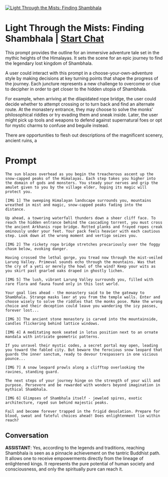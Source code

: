 
[![Light Through the Mists: Finding Shambhala](https://flow-user-images.s3.us-west-1.amazonaws.com/prompt/DlESYK2qdGKWOAeUgIYQR/1691068278026)](https://gptcall.net/chat.html?data=%7B%22contact%22%3A%7B%22id%22%3A%22DlESYK2qdGKWOAeUgIYQR%22%2C%22flow%22%3Atrue%7D%7D)
# Light Through the Mists: Finding Shambhala | [Start Chat](https://gptcall.net/chat.html?data=%7B%22contact%22%3A%7B%22id%22%3A%22DlESYK2qdGKWOAeUgIYQR%22%2C%22flow%22%3Atrue%7D%7D)
This prompt provides the outline for an immersive adventure tale set in the mythic heights of the Himalayas. It sets the scene for an epic journey to find the legendary lost kingdom of Shambhala.



A user could interact with this prompt in a choose-your-own-adventure style by making decisions at key turning points that shape the progress of the journey. Each juncture represents a new challenge to overcome or clue to decipher in order to get closer to the hidden utopia of Shambhala.



For example, when arriving at the dilapidated rope bridge, the user could decide whether to attempt crossing or to turn back and find an alternate route. At the monastery entrance, they may choose to solve the monks' philosophical riddles or try evading them and sneak inside. Later, the user might pick up tools and weapons to defend against supernatural foes or opt for mystic charms to confuse and beguile instead.



There are opportunities to flesh out descriptions of the magnificent scenery, ancient ruins, a

# Prompt

```
The sun blazes overhead as you begin the treacherous ascent up the snow-capped peaks of the Himalayas. Each step takes you higher into the domain of gods and monsters. You steady your nerves and grip the amulet given to you by the village elder, hoping its magic will protect you.

[IMG 1] The sweeping Himalayan landscape surrounds you, mountains wreathed in mist and magic, snow-capped peaks fading into the distance.

Up ahead, a towering waterfall thunders down a sheer cliff face. To reach the hidden entrance behind the cascading torrent, you must cross the ancient Arkhanis rope bridge. Rotted planks and frayed ropes creak ominously under your feet. Your pack feels heavier with each cautious step. Look down at the wrong moment and vertigo seizes you.

[IMG 2] The rickety rope bridge stretches precariously over the foggy chasm below, evoking danger.

Having crossed the lethal gorge, you tread now through the mist-veiled Larung Valley. Primeval sounds echo through the mountains. Was that the cry of a yeti or merely the howl of the wind? Keep your wits as you skirt past gnarled oaks draped in ghostly lichen.

[IMG 5] The lush, vibrant Larung Valley surrounds you, filled with rare flora and fauna found only in this lost world.

Your goal lies ahead - the monastery said to be the gateway to Shambhala. Strange masks leer at you from the temple walls. Enter and choose wisely to solve the riddles that the monks pose. Make the wrong choice and their deception could leave you wandering the icy passes, forever lost...

[IMG 3] The ancient stone monastery is carved into the mountainside, candles flickering behind lattice windows.

[IMG 4] A meditating monk seated in lotus position next to an ornate mandala with intricate geometric patterns.

If you unravel their mystic codes, a secret portal may open, leading you toward the fabled city. But beware the ferocious snow leopard that guards the inner sanctum, ready to devour trespassers in one vicious pounce...

[IMG 7] A snow leopard prowls along a clifftop overlooking the ravines, standing guard.

The next steps of your journey hinge on the strength of your will and purpose. Persevere and be rewarded with wonders beyond imagination in mythical Shambhala.

[IMG 6] Glimpses of Shambhala itself - jeweled spires, exotic architecture, rayed sun behind majestic peaks.

Fail and become forever trapped in the frigid desolation. Prepare for blood, sweat and fateful choices ahead! Does enlightenment lie within reach?
```

## Conversation

**ASSISTANT**: Yes, according to the legends and traditions, reaching Shambhala is seen as a pinnacle achievement on the tantric Buddhist path. It allows one to receive empowerments directly from the lineage of enlightened kings. It represents the pure potential of human society and consciousness, and only the spiritually pure can reach it.


